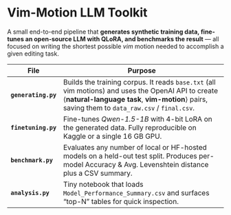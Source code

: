 # Vim-Motion LLM Toolkit

A small end-to-end pipeline that **generates synthetic training data, fine-tunes an open-source LLM with QLoRA, and benchmarks the result** — all focused on writing the shortest possible *vim* motion needed to accomplish a given editing task.

| File | Purpose |
|------|---------|
| **`generating.py`** | Builds the training corpus. It reads `base.txt` (all vim motions) and uses the OpenAI API to create ⟨**natural-language task**, **vim-motion**⟩ pairs, saving them to `data_raw.csv` / `final.csv`. |
| **`finetuning.py`** | Fine-tunes *Qwen-1.5-1B* with 4-bit LoRA on the generated data. Fully reproducible on Kaggle or a single 16 GB GPU. |
| **`benchmark.py`** | Evaluates any number of local or HF-hosted models on a held-out test split. Produces per-model Accuracy & Avg. Levenshtein distance plus a CSV summary. |
| **`analysis.py`** | Tiny notebook that loads `Model_Performance_Summary.csv` and surfaces “top-N” tables for quick inspection. |
